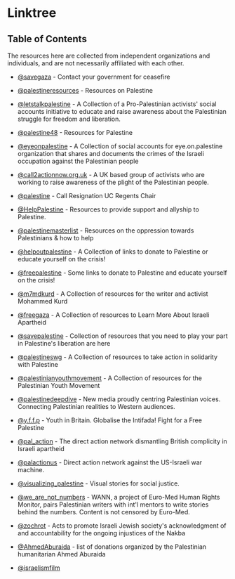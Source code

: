 # Linktree

## Table of Contents

The resources here are collected from independent organizations and individuals, and are not necessarily affiliated with each other.

- [@savegaza](https://linktr.ee/savegaza) - Contact your government for ceasefire
- [@palestineresources](https://linktr.ee/palestineresources) - Resources on Palestine
- [@letstalkpalestine](https://linktr.ee/letstalkpalestine) - A Collection of a Pro-Palestinian activists' social accounts initiative to educate and raise awareness about the Palestinian struggle for freedom and liberation.
- [@palestine48](https://linktr.ee/palestine48) - Resources for Palestine
- [@eyeonpalestine](https://linktr.ee/eyeonpalestine) - A Collection of social accounts for eye.on.palestine organization that shares and documents the crimes of the Israeli occupation against the Palestinian people
- [@call2actionnow.org.uk](https://linktr.ee/call2actionnow.org.uk) - A UK based group of activists who are working to raise awareness of the plight of the Palestinian people.
- [@palestine](https://linktr.ee/palestine) - Call Resignation UC Regents Chair
- [@HelpPalestine](https://linktr.ee/HelpPalestine) - Resources to provide support and allyship to Palestine.
- [@palestinemasterlist](https://linktr.ee/palestinemasterlist) - Resources on the oppression towards Palestinians & how to help
- [@helpoutpalestine](https://linktr.ee/helpoutpalestine) - A Collection of links to donate to Palestine or educate yourself on the crisis!
- [@freepalestine](https://linktr.ee/freepalestine) - Some links to donate to Palestine and educate yourself on the crisis!
- [@m7mdkurd](https://linktr.ee/m7mdkurd) - A Collection of resources for the writer and activist Mohammed Kurd
- [@freegaza](https://linktr.ee/freegaza) - A Collection of resources to Learn More About Israeli Apartheid
- [@savepalestine](https://linktr.ee/savepalestine) - Collection of resources that you need to play your part in Palestine's liberation are here
- [@palestineswg](https://linktr.ee/palestineswg) - A Collection of resources to take action in solidarity with Palestine
- [@palestinianyouthmovement](https://linktr.ee/palestinianyouthmovement) - A Collection of resources for the Palestinian Youth Movement
- [@palestinedeepdive](https://linktr.ee/palestinedeepdive) - New media proudly centring Palestinian voices. Connecting Palestinian realities to Western audiences.
- [@y.f.f.p](https://linktr.ee/y.f.f.p) - Youth in Britain. Globalise the Intifada! Fight for a Free Palestine
- [@pal_action](https://linktr.ee/pal_action) - The direct action network dismantling British complicity in Israeli apartheid
- [@palactionus](https://linktr.ee/palactionus) - Direct action network against the US-Israeli war machine.
- [@visualizing_palestine](http://linktr.ee/visualizing_palestine) - Visual stories for social justice.
- [@we_are_not_numbers](https://linktr.ee/we_are_not_numbers) - WANN, a project of Euro-Med Human Rights Monitor, pairs Palestinian writers with int'l mentors to write stories behind the numbers. Content is not censored by Euro-Med.
- [@zochrot](https://linktr.ee/zochrot) - Acts to promote Israeli Jewish society's acknowledgment of and accountability for the ongoing injustices of the Nakba
- [@AhmedAburaida](https://linktr.ee/AhmedAburaida) - list of donations organized by the Palestinian humanitarian Ahmed Aburaida

- [@israelismfilm](https://linktr.ee/israelismfilm)
